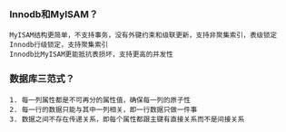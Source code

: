 ### Innodb和MyISAM？

    MyISAM结构更简单，不支持事务，没有外键约束和级联更新，支持非聚集索引，表级锁定
    Innodb行级锁定，支持聚集索引
    Innodb比MyISAM更能抵抗表损坏，支持更高的并发性


### 数据库三范式？

    1. 每一列属性都是不可再分的属性值，确保每一列的原子性
    2. 每一行的数据只能与其中一列相关，即一行数据只做一件事
    3. 数据之间不存在传递关系，即每个属性都跟主键有直接关系而不是间接关系